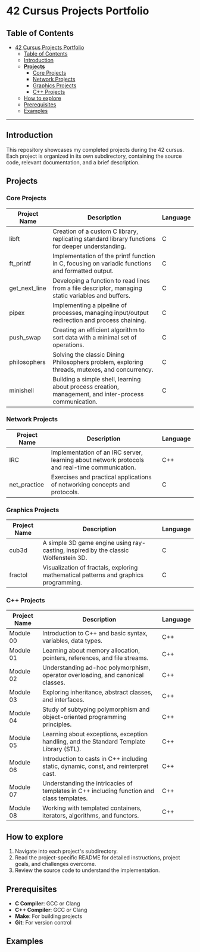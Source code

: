 # 42 Cursus Projects Portfolio

## Table of Contents

- [42 Cursus Projects Portfolio](#42-cursus-projects-portfolio)
  - [Table of Contents](#table-of-contents)
  - [Introduction](#introduction)
  - [**Projects**](#projects)
    - [Core Projects](#core-projects)
    - [Network Projects](#network-projects)
    - [Graphics Projects](#graphics-projects)
    - [C++ Projects](#c-projects)
  - [How to explore](#how-to-explore)
  - [Prerequisites](#prerequisites)
  - [Examples](#examples)
****
## Introduction
This repository showcases my completed projects during the 42 cursus. Each project is organized in its own subdirectory, containing the source code, relevant documentation, and a brief description.

## **Projects**

### Core Projects

| Project Name    | Description                                       | Language         |
| --------------- | ------------------------------------------------- | ---------------- |
| libft           | Creation of a custom C library, replicating standard library functions for deeper understanding. | C                |
| ft_printf       | Implementation of the printf function in C, focusing on variadic functions and formatted output. | C                |
| get_next_line   | Developing a function to read lines from a file descriptor, managing static variables and buffers. | C                |
| pipex           | Implementing a pipeline of processes, managing input/output redirection and process chaining. | C                |
| push_swap       | Creating an efficient algorithm to sort data with a minimal set of operations. | C                |
| philosophers    | Solving the classic Dining Philosophers problem, exploring threads, mutexes, and concurrency. | C                |
| minishell       | Building a simple shell, learning about process creation, management, and inter-process communication. | C                |

### Network Projects

| Project Name   | Description                                       | Language         |
| --------------- | ------------------------------------------------- | ---------------- |
| IRC             | Implementation of an IRC server, learning about network protocols and real-time communication. | C++              |
| net_practice    | Exercises and practical applications of networking concepts and protocols. | C                |

### Graphics Projects

| Project Name   | Description                                       | Language         |
| --------------- | ------------------------------------------------- | ---------------- |
| cub3d           | A simple 3D game engine using ray-casting, inspired by the classic Wolfenstein 3D. | C                |
| fractol         | Visualization of fractals, exploring mathematical patterns and graphics programming. | C                |

### C++ Projects

| Project Name   | Description                                       | Language         |
| --------------- | ------------------------------------------------- | ---------------- |
| Module 00  | Introduction to C++ and basic syntax, variables, data types. | C++              |
| Module 01  | Learning about memory allocation, pointers, references, and file streams. | C++              |
| Module 02  | Understanding ad-hoc polymorphism, operator overloading, and canonical classes. | C++              |
| Module 03  | Exploring inheritance, abstract classes, and interfaces. | C++              |
| Module 04  | Study of subtyping polymorphism and object-oriented programming principles. | C++              |
| Module 05  | Learning about exceptions, exception handling, and the Standard Template Library (STL). | C++              |
| Module 06  | Introduction to casts in C++ including static, dynamic, const, and reinterpret cast. | C++              |
| Module 07  | Understanding the intricacies of templates in C++ including function and class templates. | C++              |
| Module 08  | Working with templated containers, iterators, algorithms, and functors. | C++              |

## How to explore

1. Navigate into each project's subdirectory.
2. Read the project-specific README for detailed instructions, project goals, and challenges overcome.
3. Review the source code to understand the implementation.

## Prerequisites

- **C Compiler**: GCC or Clang
- **C++ Compiler**: GCC or Clang
- **Make**: For building projects
- **Git**: For version control

## Examples
